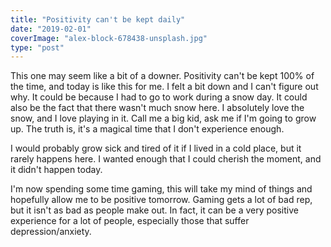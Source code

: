 ```yaml
---
title: "Positivity can't be kept daily"
date: "2019-02-01"
coverImage: "alex-block-678438-unsplash.jpg"
type: "post"
---
```


This one may seem like a bit of a downer. Positivity can't be kept 100% of the time, and today is like this for me. I felt a bit down and I can't figure out why. It could be because I had to go to work during a snow day. It could also be the fact that there wasn't much snow here. I absolutely love the snow, and I love playing in it. Call me a big kid, ask me if I'm going to grow up. The truth is, it's a magical time that I don't experience enough.

I would probably grow sick and tired of it if I lived in a cold place, but it rarely happens here. I wanted enough that I could cherish the moment, and it didn't happen today.

I'm now spending some time gaming, this will take my mind of things and hopefully allow me to be positive tomorrow. Gaming gets a lot of bad rep, but it isn't as bad as people make out. In fact, it can be a very positive experience for a lot of people, especially those that suffer depression/anxiety.
